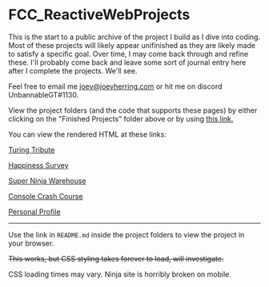 # FCC_ReactiveWebProjects
This is the start to a public archive of the project I build as I dive into coding.
Most of these projects will likely appear unifinished as they are likely made to satisfy a specific goal.
Over time, I may come back through and refine these.
I'll probably come back and leave some sort of journal entry here after I complete the projects.
We'll see.

Feel free to email me joey@joeyherring.com or hit me on discord UnbannableGT#1130.

View the project folders (and the code that supports these pages) by either clicking on the "Finished Projects" folder above or by using [this link.](https://github.com/UnbannableGT/FreeCodeCampProjects/tree/main/FinishedProjects)

You can view the rendered HTML at these links:

[Turing Tribute](https://htmlpreview.github.io/?https://github.com/UnbannableGT/FreeCodeCampProjects/blob/main/ReactiveWebDesign/TuringTribute/turingTribute.html)

[Happiness Survey](https://htmlpreview.github.io/?https://github.com/UnbannableGT/FreeCodeCampProjects/blob/main/ReactiveWebDesign/HappinessSurvey/happinessSurvey.html)

[Super Ninja Warehouse](https://htmlpreview.github.io/?https://github.com/UnbannableGT/FreeCodeCampProjects/blob/main/ReactiveWebDesign/SuperNinjaWarehouse/superNinjaWarehouse.html)

[Console Crash Course](https://htmlpreview.github.io/?https://github.com/UnbannableGT/FreeCodeCampProjects/blob/main/ReactiveWebDesign/ConsoleCrashCourse/consoleCrashCourse.html)

[Personal Profile](https://htmlpreview.github.io/?https://github.com/UnbannableGT/FreeCodeCampProjects/blob/main/ReactiveWebDesign/PersonalProfile/personalProfile.html)

---

Use the link in `README.md` inside the project folders to view the project in your browser.

~~This works, but CSS styling takes forever to load, will investigate.~~

CSS loading times may vary. Ninja site is horribly broken on mobile.
